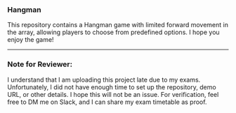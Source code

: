 
### Hangman

This repository contains a Hangman game with limited forward movement in the array, allowing players to choose from predefined options. I hope you enjoy the game!

---

### Note for Reviewer:

I understand that I am uploading this project late due to my exams. Unfortunately, I did not have enough time to set up the repository, demo URL, or other details. I hope this will not be an issue. For verification, feel free to DM me on Slack, and I can share my exam timetable as proof.
